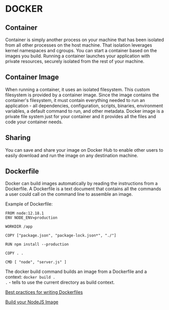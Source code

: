 
# DOCKER

## Container
Container is simply another process on your machine that has been isolated from all other processes on the host machine.
That isolation leverages kernel namespaces and cgroups. You can start a container based on the images you build.
Running a container launches your application with private resources, securely isolated from the rest of your machine.

## Container Image
When running a container, it uses an isolated filesystem. This custom filesystem is provided by a container image.
Since the image contains the container's filesystem, it must contain everything needed to run an application - all dependencies,
configuration, scripts, binaries, environment variables, a default command to run, and other metadata.
Docker image is a private file system just for your container and it provides all the files and code your container needs.

## Sharing
You can save and share your image on Docker Hub to enable other users to easily download and run the image on any destination machine.

## Dockerfile
Docker can build images automatically by reading the instructions from a Dockerfile.
A Dockerfile is a text document that contains all the commands a user could call on the command line to assemble an image.

Example of Dockerfile:
```
FROM node:12.18.1
ENV NODE_ENV=production

WORKDIR /app

COPY ["package.json", "package-lock.json*", "./"]

RUN npm install --production

COPY . .

CMD [ "node", "server.js" ]
```
The docker build command builds an image from a Dockerfile and a context: `docker build .`  
`.` - tells to use the current directory as build context.

[Best practices for writing Dockerfiles](https://docs.docker.com/develop/develop-images/dockerfile_best-practices/)

[Build your NodeJS Image](https://docs.docker.com/language/nodejs/build-images/)

